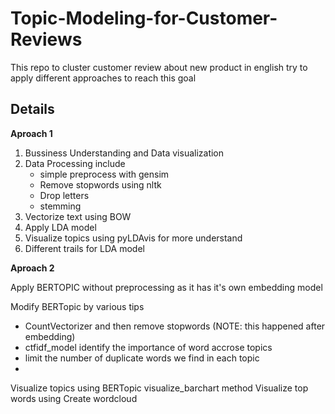 # Topic-Modeling-for-Customer-Reviews
This repo to cluster customer review about new product in english try to apply different approaches to reach this goal 

## Details

**Aproach 1**

1. Bussiness Understanding and Data visualization 
2. Data Processing include
   * simple preprocess with gensim 
   * Remove stopwords using nltk 
   * Drop letters
   * stemming
3. Vectorize text using BOW 
4. Apply LDA model
5. Visualize topics using pyLDAvis for more understand
6. Different trails for LDA model


**Aproach 2**

Apply BERTOPIC without preprocessing as it has it's own embedding model

Modify BERTopic by various tips
  * CountVectorizer and then remove stopwords (NOTE: this happened after embedding)
  * ctfidf_model identify the importance of word accrose topics
  * limit the number of duplicate words we find in each topic
  * 
Visualize topics using BERTopic visualize_barchart method
Visualize top words using Create wordcloud

